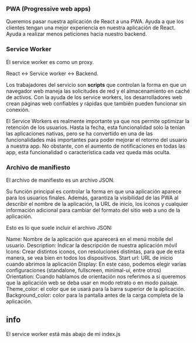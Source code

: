 
### PWA (Progressive web apps)
Queremos pasar nuestra aplicación de React a una PWA.
Ayuda a que los clientes tengan una mejor experiencia en nuestra aplicación de React.
Ayuda a realizar menos peticiones hacia nuestro  backend.


### Service Worker
El service worker es como un proxy. 

React <-> Service worker <-> Backend.

Los trabajadores del servicio son **scripts** que controlan la forma en que un navegador web maneja las solicitudes de red y el almacenamiento en caché de activos. Con la ayuda de los service workers, los desarrolladores web crean páginas web confiables y rápidas que también pueden funcionar sin conexión.

El Service Workers es realmente importante ya que nos permite optimizar la retención de los usuarios. Hasta la fecha, esta funcionalidad solo la tenían las aplicaciones nativas, pero se ha convertido en una de las funcionalidades más importantes para poder mejorar el retorno del usuario a nuestra app. No obstante, con el aumento de notificaciones en todas las app, esta funcionalidad o característica cada vez queda más oculta.

### Archivo de manifiesto

El archivo de manifiesto es un archivo JSON.

Su función principal es controlar la forma en que una aplicación aparece para los usuarios finales. Además, garantiza la visibilidad de las PWA al describir el nombre de la aplicación, la URL de inicio, los íconos y cualquier información adicional para cambiar del formato del sitio web a uno de la aplicación.

Esto es lo que suele incluir el archivo JSON:

Name: Nombre de la aplicación que aparecerá en el menú mobile del usuario.
Description: Indicar la descripción de nuestra aplicación móvil
Icons: Crear distintos iconos, con resoluciones distintas, para que de esta manera, se vea bien en todos los dispositivos.
Start url: URL de inicio cuando abrimos la aplicación
Display: En este caso, podemos elegir varias configuraciones (standalone, fullscreen, minimal-ui, entre otros)
Orientation: Cuando hablamos de orientación nos referimos a si queremos que la aplicación web se deba usar en modo retrato o en modo paisaje.
Theme_color: el color que se usará para la barra superior de la aplicación.
Background_color: color para la pantalla antes de la carga completa de la aplicación.

## info

El service worker está más abajo de mi  index.js
